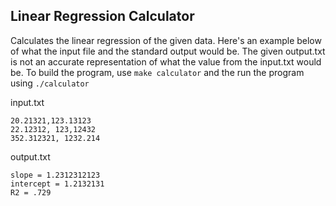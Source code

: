 ## Linear Regression Calculator
Calculates the linear regression of the given data. Here's an example below of what the input file and the standard output would be. The given output.txt is not an accurate representation of what the value from the input.txt would be. To build the program, use ```make calculator``` and the run the program using ```./calculator```

input.txt
```
20.21321,123.13123
22.12312, 123,12432
352.312321, 1232.214
```

output.txt
```
slope = 1.2312312123
intercept = 1.2132131
R2 = .729
```